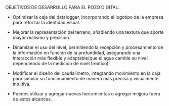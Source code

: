 OBJETIVOS DE DESARROLLO PARA EL POZO DIGITAL:

- Optimizar la caja del datalogger, incorporando el logotipo de la empresa para reforzar la identidad visual.

- Mejorar la representación del terreno, añadiendo una textura que aporte mayor realismo y precisión.

- Dinamizar el uso del nivel, permitiendo la recepción y procesamiento de la información en función de la profundidad, asegurando una interacción más flexible y adaptable(que el agua cambie su nivel dependiendo de la medición de nivel freático).

- Modificar el diseño del caudalímetro, integrando movimiento en la caja para simular su funcionamiento de manera más precisa y visualmente intuitiva.

- Puedes utilizar y agregar nuevas herramientas o agregar mejjora fuera de estos alcances.